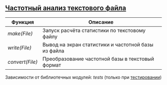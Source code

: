 ## [Частотный анализ текстового файла](../programs/stat_text/stat_text.erl)
|Функция|Описание|  
|---------------|--------------------------------------------------|  
|*make(File)*| Запуск расчёта статистики по текстовому файлу|  
|*write(File)*| Вывод на экран статистики и частотной базы из файла|  
|*convert(File)*| Преобразование частотной базы в текстовый формат|  

Зависимости от библиотечных модулей: *tests* (только при [тестировании](../programs/stat_text/tests/stat_text_tests.erl))
